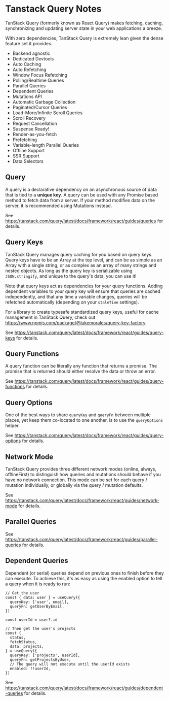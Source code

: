# Tanstack Query Notes

TanStack Query (formerly known as React Query) makes fetching, caching, synchronizing and updating server state in your web applications a breeze.

With zero dependencies, TanStack Query is extremely lean given the dense feature set it provides.

- Backend agnostic
- Dedicated Devtools
- Auto Caching
- Auto Refetching
- Window Focus Refetching
- Polling/Realtime Queries
- Parallel Queries
- Dependent Queries
- Mutations API
- Automatic Garbage Collection
- Paginated/Cursor Queries
- Load-More/Infinite Scroll Queries
- Scroll Recovery
- Request Cancellation
- Suspense Ready!
- Render-as-you-fetch
- Prefetching
- Variable-length Parallel Queries
- Offline Support
- SSR Support
- Data Selectors

## Query

A query is a declarative dependency on an asynchronous source of data that is tied to a __unique key__. A query can be used with any Promise based method to fetch data from a server. If your method modifies data on the server, it is recommended using Mutations instead.

See https://tanstack.com/query/latest/docs/framework/react/guides/queries for details.

## Query Keys

TanStack Query manages query caching for you based on query keys. Query keys have to be an Array at the top level, and can be as simple as an Array with a single string, or as complex as an array of many strings and nested objects. As long as the query key is serializable using `JSON.stringify`, and unique to the query's data, you can use it!

Note that query keys act as dependencies for your query functions. Adding dependent variables to your query key will ensure that queries are cached independently, and that any time a variable changes, queries will be refetched automatically (depending on your `staleTime` settings).

For a library to create typesafe standardized query keys, useful for cache management in TanStack Query, check out https://www.npmjs.com/package/@lukemorales/query-key-factory.

See https://tanstack.com/query/latest/docs/framework/react/guides/query-keys for details.

## Query Functions

A query function can be literally any function that returns a promise. The promise that is returned should either resolve the data or throw an error.

See https://tanstack.com/query/latest/docs/framework/react/guides/query-functions for details.

## Query Options

One of the best ways to share `queryKey` and `queryFn` between multiple places, yet keep them co-located to one another, is to use the `queryOptions` helper.

See https://tanstack.com/query/latest/docs/framework/react/guides/query-options for details.

## Network Mode

TanStack Query provides three different network modes (online, always, offlineFirst) to distinguish how queries and mutations should behave if you have no network connection. This mode can be set for each query / mutation individually, or globally via the query / mutation defaults.

See https://tanstack.com/query/latest/docs/framework/react/guides/network-mode for details.

## Parallel Queries

See https://tanstack.com/query/latest/docs/framework/react/guides/parallel-queries for details.

## Dependent Queries

Dependent (or serial) queries depend on previous ones to finish before they can execute. To achieve this, it's as easy as using the enabled option to tell a query when it is ready to run:

```tsx
// Get the user
const { data: user } = useQuery({
  queryKey: ['user', email],
  queryFn: getUserByEmail,
})

const userId = user?.id

// Then get the user's projects
const {
  status,
  fetchStatus,
  data: projects,
} = useQuery({
  queryKey: ['projects', userId],
  queryFn: getProjectsByUser,
  // The query will not execute until the userId exists
  enabled: !!userId,
})
```

See https://tanstack.com/query/latest/docs/framework/react/guides/dependent-queries for details.
